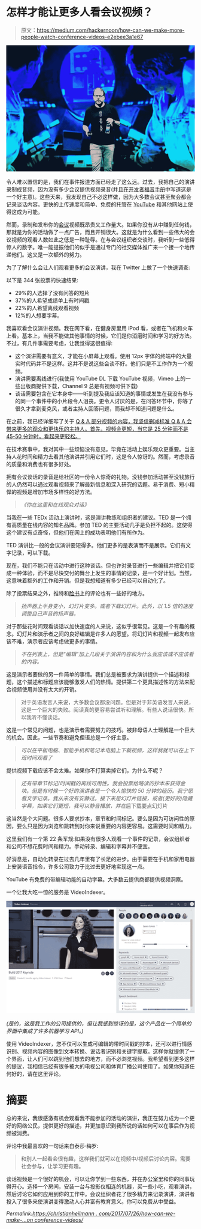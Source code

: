 # 怎样才能让更多人看会议视频？

> 原文：<https://medium.com/hackernoon/how-can-we-make-more-people-watch-conference-videos-e2ebee3a1e67>

![](img/dd23d36ec1a47f7ce4bfafaccd5f6d95.png)

令人难以置信的是，我们在事件报道方面已经走了这么远。过去，我把自己的演讲录制成音频，因为没有多少会议提供视频录音(并且[在](http://developer-evangelism.com/record.php)[开发者福音手册](http://developer-evangelism.com/)中写道这是一个好主意)。这些天来，我发现自己不必这样做，因为大多数会议甚至聚会都会记录谈话内容。更快的上传速度和简单、免费的托管在 [YouTube](https://hackernoon.com/tagged/youtube) 和其他网站上使得这成为可能。

然而，录制和发布你的[会议](https://hackernoon.com/tagged/conference)视频既昂贵又工作量大。如果你没有从中赚到任何钱，那就是为你的活动做了一点广告，而且开销很大。这就是为什么看到一些伟大的会议视频的观看人数如此之低是一种耻辱。在与会议组织者交谈时，我听到一些低得惊人的数字。唯一能提振他们的似乎是通过专门的社交媒体推广来一个接一个地传递他们。这又是一次额外的努力。

为了了解什么会让人们观看更多的会议演讲，我在 Twitter 上做了一个快速调查:

以下是 344 张投票的快速结果:

*   29%的人选择了没有问答的短片
*   37%的人希望成绩单上有时间戳
*   22%的人希望离线观看视频
*   12%的人想要字幕。

我喜欢看会议演讲视频。我在网下看，在健身房里用 iPod 看，或者在飞机和火车上看。基本上，当我不能做其他事情的时候，它们是你消磨时间和学习的好方法。不过，有几件事需要考虑，让我觉得这很值得:

*   这个演讲需要有意义，才能在小屏幕上观看。使用 12px 字体的终端中的大量实时代码并不是这样。这并不是说这些会谈不好。他们只是不工作作为一个视频。
*   演讲需要离线进行(我使用 YouTube DL 下载 YouTube 视频，Vimeo 上的一些出版商提供下载，Channel 9 总是有视频可供下载)
*   谈话需要包含在它本身中——听到提及我应该知道的事情或发生在我没有参与的同一个事件中的小片段令人沮丧。更令人讨厌的是，在问答环节中，你等了很久才拿到麦克风，或者主持人回答问题，而我却不知道问题是什么。

在之前，我已经详细写了关于 [Q & A 部分视频的内容，我坚信删减标准 Q & A 会带来更多的观众和更快乐的主持人。首先，视频会更短，当它是 25 分钟而不是 45-50 分钟时，看起来更轻松。](https://christianheilmann.com/2015/07/22/i-dont-want-qa-in-conference-videos/)

在技术赛事中，我对其中一些烦恼没有意见。毕竟在活动上娱乐观众更重要。当主持人花时间和精力去看其他演讲并引用它们时，这是令人惊讶的。然而，考虑录音的质量和消费也有很多好处。

拥有会议谈话的录音是给社区的一份令人惊奇的礼物。没钱参加活动甚至没钱旅行的人仍然可以通过观看视频来了解最新信息和深入研究的话题。易于消费、短小精悍的视频是增加市场多样性的好方法。

> *《你在这里和在线观众对话》*

当我在一些 TEDx 活动上演讲时，这是演讲教练和组织者的建议。TED 是一个拥有高质量在线内容的知名品牌。参加 TED 的主要活动几乎是负担不起的。这使得这个建议有点奇怪，但他们在网上的成功表明他们有所作为。

TED 演讲比一般的会议演讲要短得多。他们更多的是表演而不是展示。它们有文字记录，可以下载。

现在，我们不能只在活动中进行这种谈话。但也许对录音进行一些编辑并把它们变成一种体验，而不是尽快交付的舞台上发生的事情的记录，是一个好计划。当然，这意味着额外的工作和开销。但是我想知道有多少已经可以自动化了。

除了投票结果之外，推特和[脸书](https://www.facebook.com/thechrisheilmann/posts/10155368417066977)上的评论也有一些好的地方。

> *扬声器上半身变小，幻灯片变多。或者下载幻灯片。此外，以 1.5 倍的速度调整自己声音的扬声器。*

对于那些花时间观看谈话以加快速度的人来说，这似乎很常见。这是一个有趣的概念。幻灯片和演示者之间的良好编辑是许多人的愿望。将幻灯片和视频一起发布应该不难，演示者应该考虑做更多的事情。

> *不在列表上，但是“编辑”加上几段关于演讲内容和为什么我应该或不应该看的内容。*

这是演示者要做的另一件简单的事情。我们总是被要求为演讲提供一个描述和标题，这个描述和标题应该能够激发人们的热情。提供第二个更具描述性的方法来配合视频使用并没有太大的开销。

> 对于英语发言人来说，大多数会议都没问题。但是对于非英语发言人来说，这是一个巨大的失败。阅读真的更容易尝试听和理解。有些人说话很快。所以我听不懂谈话。

这是一个常见的问题，也是演示者需要努力的技巧。被非母语人士理解是一个巨大的机会。因此，一些节奏和避免俚语总是一个好主意。

> *可以在平板电脑、智能手机和笔记本电脑上下载视频，这样我就可以在上下班时间观看了*

提供视频下载应该不会太难。如果你不打算卖掉它们，为什么不呢？

> *还有带章节标记/时间戳的离线可用性。我会投票给略读的抄本来获得金块。但是有时候一个好的演讲者是一个令人愉快的 50 分钟的经历。我宁愿看文字记录。我从来没有安静过。接下来是幻灯片链接，或者(更好的)隐藏字幕，如果它们更短，我可以静音播放，并在*后下载要点幻灯片

这当然是个大问题。很多人要求抄本，章节和时间标记。要么是因为可访问性的原因，要么只是因为浏览和跳转到对你来说重要的内容更容易。这需要时间和精力。

这里我们有一个第 22 条军规:如果没有很多人观看一个事件的记录，会议组织者和公司不想花费时间和精力。手动转录、编辑和字幕并不便宜。

好消息是，自动化转录在过去几年里有了长足的进步。由于需要在手机和家用电器上安装语音指令，许多公司致力于比过去更好地实现这一点。

YouTube 有免费的带编辑功能的自动字幕。大多数云提供商都提供视频洞察。

一个让我大吃一惊的服务是 VideoIndexer。

![](img/9d485a3f4679af2f779d2dd00687972a.png)

*(是的，这是我工作的公司提供的，但让我感到惊讶的是，这个产品在一个简单的界面中集成了许多机器学习 API。)*

使用 VideoIndexer，您不仅可以生成可编辑的带时间戳的抄本，还可以进行情感识别、视频内容的图像到文本转换、说话者识别和关键字提取。这样你就提供了一个界面，让人们可以跳到他们想去的地方，而不必浏览视频。我希望看到更多这样的提议，我相信已经有很多被大的电视公司和体育广播公司使用了。如果你知道任何好的，请在这里评论。

# 摘要

总的来说，我很感激有机会观看我不能参加的活动的演讲，我正在努力成为一个更好的网络公民，提供更好的描述，并更加意识到我所说的话如何可以在事后作为视频被消费。

评论中我最喜欢的一句话来自泰莎·梅罗:

> 和别人一起看会很有趣，这样我们就可以在视频中/视频后讨论内容。需要社会参与，让学习更有趣。

谈话视频是一个很好的机会，可以让你学到一些东西，并在办公室里和你的同事玩得开心。选择一个房间，安装一台与投影仪相连的机器，买一些小吃，观看演讲，然后讨论它如何应用到你的工作中。会议组织者花了很多精力来记录演讲，演讲者投入了很多来使演讲变得激动人心并富有教育意义。你可以免费从中受益。

*Permalink:*[*https://christianheilmann . com/2017/07/26/how-can-we-make-…on conference-videos/*](https://christianheilmann.com/2017/07/26/how-can-we-make-more-people-watch-conference-videos/)